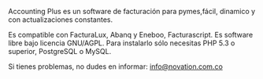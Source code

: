 Accounting Plus es un software de facturación para pymes,fácil, dinamico y con actualizaciones constantes.

Es compatible con FacturaLux, Abanq y Eneboo, Facturascript. Es software libre bajo licencia GNU/AGPL. Para instalarlo sólo necesitas PHP 5.3 o superior, PostgreSQL o MySQL.

Si tienes problemas, no dudes en informar:
info@novation.com.co
